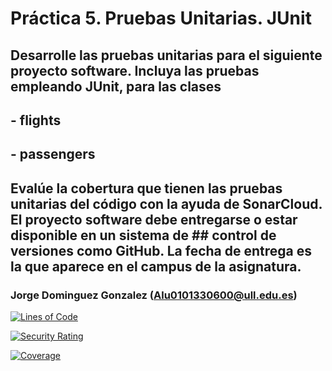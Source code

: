 # Práctica 5. Pruebas Unitarias. JUnit

## Desarrolle las pruebas unitarias para el siguiente proyecto software. Incluya las pruebas empleando JUnit, para las clases 

## - flights
## - passengers
## Evalúe la cobertura que tienen las pruebas unitarias del código con la ayuda de SonarCloud. El proyecto software debe entregarse o estar disponible en un sistema de ## control de versiones como GitHub. La fecha de entrega es la que aparece en el campus de la asignatura.

### Jorge Dominguez Gonzalez (Alu0101330600@ull.edu.es)
[![Lines of Code](https://sonarcloud.io/api/project_badges/measure?project=jordidogo_Pr5-JUnitAirport&metric=ncloc)](https://sonarcloud.io/summary/new_code?id=jordidogo_Pr5-JUnitAirport)

[![Security Rating](https://sonarcloud.io/api/project_badges/measure?project=jordidogo_Pr5-JUnitAirport&metric=security_rating)](https://sonarcloud.io/summary/new_code?id=jordidogo_Pr5-JUnitAirport)

[![Coverage](https://sonarcloud.io/api/project_badges/measure?project=jordidogo_Pr5-JUnitAirport&metric=coverage)](https://sonarcloud.io/summary/new_code?id=jordidogo_Pr5-JUnitAirport)

